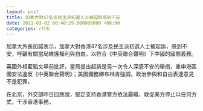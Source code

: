 ```yaml
---
layout: post
title: 加拿大對47名涉民主派初選人士被起訴感到不安
date: 2021-03-02 00:40:29.000000000 +08:00
categories: rthk
---
```


加拿大外長加諾表示，加拿大對香港47名涉及民主派初選人士被起訴，感到不安，呼籲有關當局維護權利與自由，以符合《中英聯合聲明》下中國的國際義務。

英國外相藍韜文早前批評，當局提出起訴是另一次令人深感不安的舉措，重申港區國安法違反《中英聯合聲明》；美國國務卿布林肯強調，政治參與和自由表達意見不是犯罪。

在北京，外交部昨日回應說，堅定支持香港警方依法履職，敦促美方停止以任何方式，干涉香港事務。
